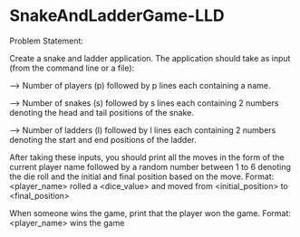 # SnakeAndLadderGame-LLD

Problem Statement:

Create a snake and ladder application. The application should take as input (from the command line or a file):

--> Number of players (p) followed by p lines each containing a name.

--> Number of snakes (s) followed by s lines each containing 2 numbers denoting the head and tail positions of the snake.

--> Number of ladders (l) followed by l lines each containing 2 numbers denoting the start and end positions of the ladder.

After taking these inputs, you should print all the moves in the form of the current player name followed by a random number between 1 to 6 denoting the die roll and the initial and final position based on the move. Format: <player_name> rolled a <dice_value> and moved from <initial_position> to <final_position>

When someone wins the game, print that the player won the game. Format: <player_name> wins the game
